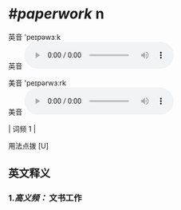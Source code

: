 # ***\#paperwork*** n
英音 'peɪpəwɜːk  
英音
<audio src="./media/paperwork-B.aac" controls="controls"></audio>

美音 'peɪpərwɜːrk  
美音
<audio src="./media/paperwork.aac" controls="controls"></audio>



| 词频 1 |  

用法点拨  [U]

英文释义
---
### 1.*高义频：* **文书工作**  



